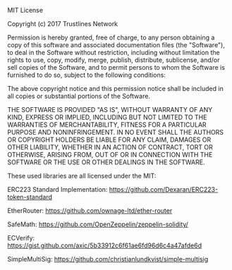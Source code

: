 MIT License

Copyright (c) 2017 Trustlines Network

Permission is hereby granted, free of charge, to any person obtaining a copy of this software and associated documentation files (the "Software"), to deal in the Software without restriction, including without limitation the rights to use, copy, modify, merge, publish, distribute, sublicense, and/or sell copies of the Software, and to permit persons to whom the Software is furnished to do so, subject to the following conditions:

The above copyright notice and this permission notice shall be included in all copies or substantial portions of the Software.

THE SOFTWARE IS PROVIDED "AS IS", WITHOUT WARRANTY OF ANY KIND, EXPRESS OR IMPLIED, INCLUDING BUT NOT LIMITED TO THE WARRANTIES OF MERCHANTABILITY, FITNESS FOR A PARTICULAR PURPOSE AND NONINFRINGEMENT. IN NO EVENT SHALL THE AUTHORS OR COPYRIGHT HOLDERS BE LIABLE FOR ANY CLAIM, DAMAGES OR OTHER LIABILITY, WHETHER IN AN ACTION OF CONTRACT, TORT OR OTHERWISE, ARISING FROM, OUT OF OR IN CONNECTION WITH THE SOFTWARE OR THE USE OR OTHER DEALINGS IN THE SOFTWARE.

These used libraries are all licensed under the MIT:

ERC223 Standard Implementation: https://github.com/Dexaran/ERC223-token-standard

EtherRouter: https://github.com/ownage-ltd/ether-router

SafeMath: https://github.com/OpenZeppelin/zeppelin-solidity/

ECVerify: https://gist.github.com/axic/5b33912c6f61ae6fd96d6c4a47afde6d

SimpleMultiSig: https://github.com/christianlundkvist/simple-multisig

